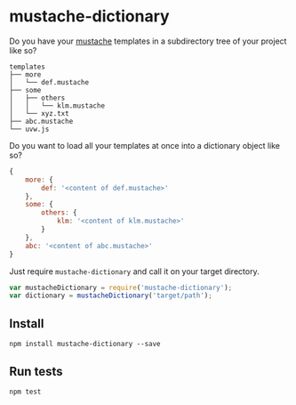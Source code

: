 # mustache-dictionary
Do you have your [mustache](https://github.com/janl/mustache.js) templates in a subdirectory tree of your project like so?
```
templates
├── more
│   └── def.mustache
├── some
│   ├── others
│   │   └── klm.mustache
│   └── xyz.txt
├── abc.mustache
└── uvw.js
```
Do you want to load all your templates at once into a dictionary object like so?
```js
{
    more: {
        def: '<content of def.mustache>'
    },
    some: {
        others: {
            klm: '<content of klm.mustache>'
        }
    },
    abc: '<content of abc.mustache>'
}
```
Just require `mustache-dictionary` and call it on your target directory.
```js
var mustacheDictionary = require('mustache-dictionary');
var dictionary = mustacheDictionary('target/path');
```
## Install
`npm install mustache-dictionary --save`

## Run tests
`npm test`
